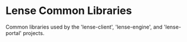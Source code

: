 # Lense Common Libraries

Common libraries used by the 'lense-client', 'lense-engine', and 'lense-portal' projects.